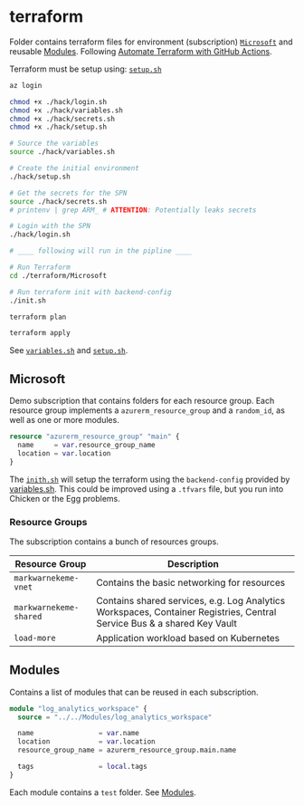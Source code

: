 # terraform

Folder contains terraform files for environment (subscription) [`Microsoft`](#microsoft) and reusable [Modules](#modules).
Following [Automate Terraform with GitHub Actions](https://learn.hashicorp.com/tutorials/terraform/github-actions).

Terraform must be setup using: [`setup.sh`](../hack/setup.sh)

```bash
az login

chmod +x ./hack/login.sh
chmod +x ./hack/variables.sh
chmod +x ./hack/secrets.sh
chmod +x ./hack/setup.sh

# Source the variables
source ./hack/variables.sh

# Create the initial environment
./hack/setup.sh

# Get the secrets for the SPN
source ./hack/secrets.sh
# printenv | grep ARM_ # ATTENTION: Potentially leaks secrets

# Login with the SPN
./hack/login.sh

# ____ following will run in the pipline ____

# Run Terraform
cd ./terraform/Microsoft

# Run terraform init with backend-config
./init.sh

terraform plan

terraform apply
```

See [`variables.sh`](../hack/variables.sh) and [`setup.sh`](../hack/setup.sh).

## Microsoft

Demo subscription that contains folders for each resource group.
Each resource group implements a `azurerm_resource_group` and a `random_id`, as well as one or more modules.

```terraform
resource "azurerm_resource_group" "main" {
  name     = var.resource_group_name
  location = var.location
}
```

The [`inith.sh`](./Microsoft/init.sh) will setup the terraform using the `backend-config` provided by [variables.sh](../hack/variables.sh). This could be improved using a `.tfvars` file, but you run into Chicken or the Egg problems.

### Resource Groups

The subscription contains a bunch of resources groups.

| Resource Group | Description |
| -- | -- |
| `markwarnekeme-vnet` | Contains the basic networking for resources  |
| `markwarnekeme-shared` | Contains shared services, e.g. Log Analytics Workspaces, Container Registries, Central Service Bus & a shared Key Vault|
| `load-more` | Application workload based on Kubernetes |

## Modules

Contains a list of modules that can be reused in each subscription.

```terraform
module "log_analytics_workspace" {
  source = "../../Modules/log_analytics_workspace"

  name                = var.name
  location            = var.location
  resource_group_name = azurerm_resource_group.main.name

  tags                = local.tags
}
```

Each module contains a `test` folder. See [Modules](Modules).
